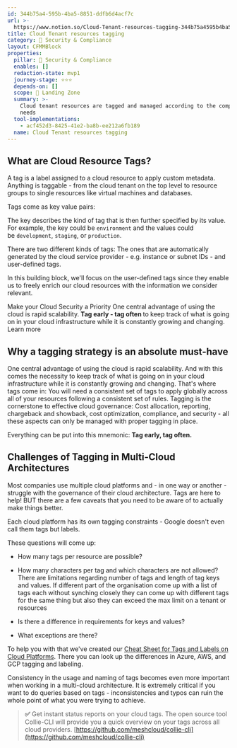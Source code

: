 ```yaml
---
id: 344b75a4-595b-4ba5-8851-ddfb6d4acf7c
url: >-
  https://www.notion.so/Cloud-Tenant-resources-tagging-344b75a4595b4ba58851ddfb6d4acf7c
title: Cloud Tenant resources tagging
category: 🔖 Security & Compliance
layout: CFMMBlock
properties:
  pillar: 🔖 Security & Compliance
  enables: []
  redaction-state: mvp1
  journey-stage: ⭐️⭐️⭐️
  depends-on: []
  scope: 🛬 Landing Zone
  summary: >-
    Cloud tenant resources are tagged and managed according to the companies
    needs
  tool-implementations:
    - acf452d3-8425-41e2-ba8b-ee212a6fb189
  name: Cloud Tenant resources tagging
---
```


## **What are Cloud Resource Tags?**

A tag is a label assigned to a cloud resource to apply custom metadata. Anything is taggable - from the cloud tenant on the top level to resource groups to single resources like virtual machines and databases.

Tags come as key value pairs:

The key describes the kind of tag that is then further specified by its value. For example, the key could be `environment` and the values could be `development`, `staging`, or `production`.

There are two different kinds of tags: The ones that are automatically generated by the cloud service provider - e.g. instance or subnet IDs - and user-defined tags.

In this building block, we'll focus on the user-defined tags since they enable us to freely enrich our cloud resources with the information we consider relevant.

<!--notion-markdown-cms:raw-->
<CallToAction>
  <CtaHeader>Make your Cloud Security a Priority</CtaHeader>
  <CtaText>One central advantage of using the cloud is rapid scalability. <b>Tag early - tag often </b> to keep track of what is going on in your cloud infrastructure while it is constantly growing and changing.</CtaText>
  <CtaButton class="btn-primary" url="https://www.meshcloud.io/2020/10/27/your-path-to-a-winning-multi-cloud-tagging-strategy/">Learn more</CtaButton>
</CallToAction>

## **Why a tagging strategy is an absolute must-have**

One central advantage of using the cloud is rapid scalability. And with this comes the necessity to keep track of what is going on in your cloud infrastructure while it is constantly growing and changing. That's where tags come in: You will need a consistent set of tags to apply globally across all of your resources following a consistent set of rules. Tagging is the cornerstone to effective cloud governance: Cost allocation, reporting, chargeback and showback, cost optimization, compliance, and security - all these aspects can only be managed with proper tagging in place.

Everything can be put into this mnemonic: **Tag early, tag often.**

## Challenges of Tagging in Multi-Cloud Architectures

Most companies use multiple cloud platforms and - in one way or another - struggle with the governance of their cloud architecture. Tags are here to help! BUT there are a few caveats that you need to be aware of to actually make things better.

Each cloud platform has its own tagging constraints - Google doesn't even call them tags but labels.

These questions will come up:

- How many tags per resource are possible?

- How many characters per tag and which characters are not allowed?
There are limitations regarding number of tags and length of tag keys and values. If different part of the organisation come up with a list of tags each without synching closely they can come up with different tags for the same thing but also they can exceed the max limit on a tenant or resources

- Is there a difference in requirements for keys and values?

- What exceptions are there?

To help you with that we've created our [Cheat Sheet for Tags and Labels on Cloud Platforms](https://www.meshcloud.io/2020/09/29/tags-and-labels-on-cloud-platforms-cheat-sheet-2020/). There you can look up the differences in Azure, AWS, and GCP tagging and labeling.

Consistency in the usage and naming of tags becomes even more important when working in a multi-cloud architecture. It is extremely critical if you want to do queries based on tags - inconsistencies and typos can ruin the whole point of what you were trying to achieve.



> **✅** Get instant status reports on your cloud tags. The open source tool Collie-CLI will provide you a quick overview on your tags across all cloud providers. [https://github.com/meshcloud/collie-cli](https://github.com/meshcloud/collie-cli)

